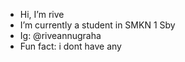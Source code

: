 -  Hi, I’m rive
-  I’m currently a student in SMKN 1 Sby
-  Ig: @riveannugraha
-  Fun fact: i dont have any
